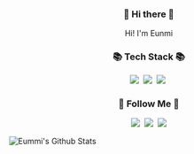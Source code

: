 
<h3 align="center">👋 Hi there 👋</h3>
<p align="center">Hi! I'm Eunmi</p>

<h3 align="center">📚 Tech Stack 📚</h3>
<p align="center">
  <img src="https://img.shields.io/badge/Java-007396?style=flat-square&logo=Java&logoColor=white"/></a>&nbsp 
  <img src="https://img.shields.io/badge/Mysql-E6B91E?style=flat-square&logo=MySql&logoColor=white"/></a>&nbsp 
  <img src="https://img.shields.io/badge/Spring%20Boot-6DB33F?style=flat-square&logo=Spring%20Boot&logoColor=white"/></a>&nbsp 
</p>

<h3 align="center">🌈 Follow Me 🌈</h3>
<p align="center">
  <a href="https://velog.io/@jum0624"><img src="https://img.shields.io/badge/Tech%20Blog-11B48A?style=flat-square&logo=Vimeo&logoColor=white&link=https://velog.io/@jum0624"/></a>&nbsp
  <a href="https://www.instagram.com/eunmi_ee/"><img src="https://img.shields.io/badge/Instagram-E4405F?style=flat-square&logo=Instagram&logoColor=white&link=https://www.instagram.com/eunmi_ee/"/></a>&nbsp
  <a href="mailto:eunmiee@gmail.com"><img src="https://img.shields.io/badge/Gmail-d14836?style=flat-square&logo=Gmail&logoColor=white&link=eunmiee@gmail.com"/></a>
</p>


![Eummi's Github Stats](https://github-readme-stats.vercel.app/api?username=jum0624&show_icons=true)

<!--
**jum0624/jum0624** is a ✨ _special_ ✨ repository because its `README.md` (this file) appears on your GitHub profile.

Here are some ideas to get you started:

- 🔭 I’m currently working on ...
- 🌱 I’m currently learning ...
- 👯 I’m looking to collaborate on ...
- 🤔 I’m looking for help with ...
- 💬 Ask me about ...
- 📫 How to reach me: ...
- 😄 Pronouns: ...
- ⚡ Fun fact: ...
-->
